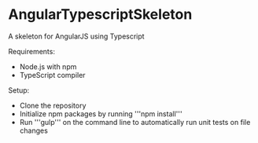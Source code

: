AngularTypescriptSkeleton
=========================

A skeleton for AngularJS using Typescript

Requirements:
* Node.js with npm
* TypeScript compiler

Setup:
* Clone the repository
* Initialize npm packages by running '''npm install'''
* Run '''gulp''' on the command line to automatically run unit tests on file changes
